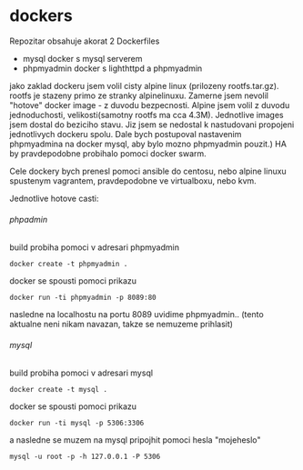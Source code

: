 # dockers
Repozitar obsahuje akorat 2 Dockerfiles
- mysql docker s mysql serverem
- phpmyadmin docker s lighthttpd a phpmyadmin

jako zaklad dockeru jsem volil cisty alpine linux (prilozeny rootfs.tar.gz). rootfs je stazeny primo ze stranky alpinelinuxu. Zamerne jsem nevolil "hotove" docker image - z duvodu bezpecnosti. Alpine jsem volil z duvodu jednoduchosti, velikosti(samotny rootfs ma cca 4.3M). Jednotlive images jsem dostal do beziciho stavu. Jiz jsem se nedostal k nastudovani propojeni jednotlivych dockeru spolu. Dale bych postupoval nastavenim phpmyadmina na docker mysql, aby bylo mozno phpmyadmin pouzit.) HA by pravdepodobne probihalo pomoci docker swarm. 

Cele dockery bych prenesl pomoci ansible do centosu, nebo alpine linuxu spustenym vagrantem, pravdepodobne ve virtualboxu, nebo kvm.

Jednotlive hotove casti:

###### phpadmin 
build probiha pomoci v adresari phpmyadmin

`docker create -t phpmyadmin . `

docker se spousti pomoci prikazu 

`docker run -ti phpmyadmin -p 8089:80`

nasledne na localhostu na portu 8089 uvidime phpmyadmin.. (tento aktualne neni nikam navazan, takze se nemuzeme prihlasit)

###### mysql 
build probiha pomoci v adresari mysql

`docker create -t mysql .`

docker se spousti pomoci prikazu 

` docker run -ti mysql -p 5306:3306 `

a nasledne se muzem na mysql pripojhit pomoci hesla "mojeheslo"

`mysql -u root -p -h 127.0.0.1 -P 5306`



